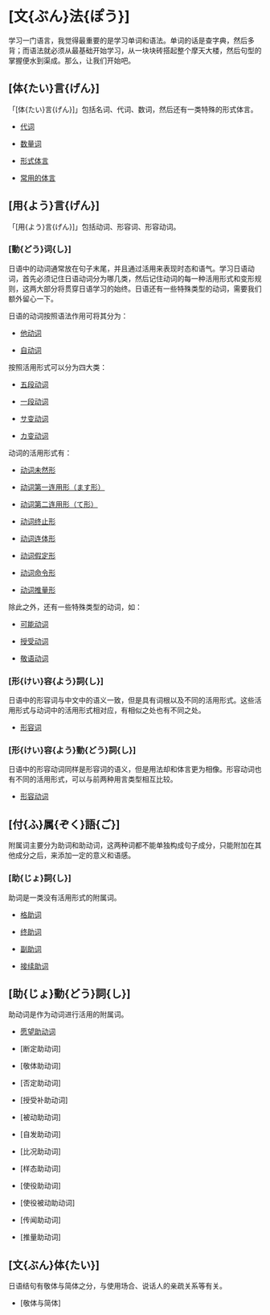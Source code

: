 # [文{ぶん}法{ぽう}]

学习一门语言，我觉得最重要的是学习单词和语法。单词的话是查字典，然后多背；而语法就必须从最基础开始学习，从一块块砖搭起整个摩天大楼，然后句型的掌握便水到渠成。那么，让我们开始吧。

## [体{たい}言{げん}]

「[体{たい}言{げん}]」包括名词、代词、数词，然后还有一类特殊的形式体言。

- [代词](taigen1.md)

- [数量词](taigen2.md)

- [形式体言](taigen3.md)

- [常用的体言](taigen4.md)

## [用{よう}言{げん}]

「[用{よう}言{げん}]」包括动词、形容词、形容动词。

### [動{どう}词{し}]

日语中的动词通常放在句子末尾，并且通过活用来表现时态和语气。学习日语动词，首先必须记住日语动词分为哪几类，然后记住动词的每一种活用形式和变形规则，这两大部分将贯穿日语学习的始终。日语还有一些特殊类型的动词，需要我们额外留心一下。

日语的动词按照语法作用可将其分为：

- [他动词](doushi.md#1)

- [自动词](doushi.md#2)

按照活用形式可以分为四大类：

- [五段动词](doushi.md#1_1)

- [一段动词](doushi.md#2_1)

- [サ变动词](doushi.md#3)

- [カ变动词](doushi.md#4)

动词的活用形式有：

- [动词未然形](doushi1.md)

- [动词第一连用形（ます形）](doushi2.md)

- [动词第二连用形（て形）](doushi3.md)

- [动词终止形](doushi4.md)

- [动词连体形](doushi5.md)

- [动词假定形](doushi6.md)

- [动词命令形](doushi7.md)

- [动词推量形](doushi8.md)

除此之外，还有一些特殊类型的动词，如：

- [可能动词](doushi9.md)

- [授受动词](doushi10.md)

- [敬语动词](doushi11.md)

### [形{けい}容{よう}詞{し}]

日语中的形容词与中文中的语义一致，但是具有词根以及不同的活用形式。这些活用形式与动词中的活用形式相对应，有相似之处也有不同之处。

- [形容词](keiyoushi.md)

### [形{けい}容{よう}動{どう}詞{し}]

日语中的形容动词同样是形容词的语义，但是用法却和体言更为相像。形容动词也有不同的活用形式，可以与前两种用言类型相互比较。

- [形容动词](keiyoudoushi.md)

## [付{ふ}属{ぞく}語{ご}]

附属词主要分为助词和助动词，这两种词都不能单独构成句子成分，只能附加在其他成分之后，来添加一定的意义和语感。

### [助{じょ}詞{し}]

助词是一类没有活用形式的附属词。

- [格助词](kakujyoshi.md)

- [终助词](shuujyoshi.md)

- [副助词](fukujyoshi.md)

- [接续助词](setsuzokujyoshi.md)

## [助{じょ}動{どう}詞{し}]

助动词是作为动词进行活用的附属词。

- [愿望助动词]()

- [断定助动词]

- [敬体助动词]

- [否定助动词]

- [授受补助动词]

- [被动助动词]

- [自发助动词]

- [比况助动词]

- [样态助动词]

- [使役助动词]

- [使役被动助动词]

- [传闻助动词]

- [推量助动词]

## [文{ぶん}体{たい}]

日语结句有敬体与简体之分，与使用场合、说话人的亲疏关系等有关。

- [敬体与简体]














